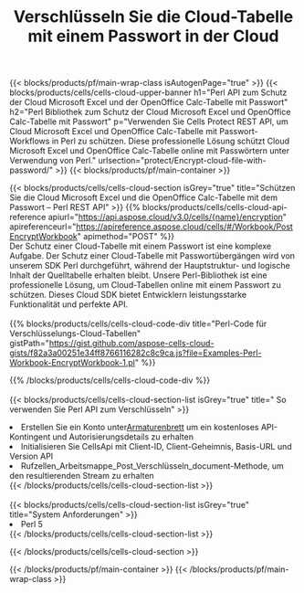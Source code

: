 ﻿---
title:  Verschlüsseln Sie die Cloud-Tabelle mit einem Passwort in der Cloud
description: Cloud-APIs und SDKs zum Schutz von Microsoft Excel und OpenOffice Calc. Verschlüsseln Sie die Cloud-Tabelle mit dem Passwort Cells Cloud API. Das SDK unterstützt verschiedene Entwicklungssprachen. Dazu gehören Android, C#, Go, Java, NodeJS, Perl, PHP, Python, Ruby und Swift.
url: /de/perl/protect/encrypt-cloud-file-with-password/
---
{{< blocks/products/pf/main-wrap-class isAutogenPage="true" >}}
{{< blocks/products/cells/cells-cloud-upper-banner h1="Perl API zum Schutz der Cloud Microsoft Excel und der OpenOffice Calc-Tabelle mit Passwort" h2="Perl Bibliothek zum Schutz der Cloud Microsoft Excel und OpenOffice Calc-Tabelle mit Passwort" p="Verwenden Sie Cells Protect REST API, um Cloud Microsoft Excel und OpenOffice Calc-Tabelle mit Passwort-Workflows in Perl zu schützen. Diese professionelle Lösung schützt Cloud Microsoft Excel und OpenOffice Calc-Tabelle online mit Passwörtern unter Verwendung von Perl." urlsection="protect/Encrypt-cloud-file-with-password/" >}}
{{< blocks/products/pf/main-container >}}

{{< blocks/products/cells/cells-cloud-section isGrey="true" title="Schützen Sie die Cloud Microsoft Excel und die OpenOffice Calc-Tabelle mit dem Passwort – Perl REST API" >}}
{{% blocks/products/cells/cells-cloud-api-reference apiurl="https://api.aspose.cloud/v3.0/cells/{name}/encryption" apireferenceurl="https://apireference.aspose.cloud/cells/#/Workbook/PostEncryptWorkbook" apimethod="POST" %}}
<br/>
Der Schutz einer Cloud-Tabelle mit einem Passwort ist eine komplexe Aufgabe. Der Schutz einer Cloud-Tabelle mit Passwortübergängen wird von unserem SDK Perl durchgeführt, während der Hauptstruktur- und logische Inhalt der Quelltabelle erhalten bleibt. Unsere Perl-Bibliothek ist eine professionelle Lösung, um Cloud-Tabellen online mit einem Passwort zu schützen. Dieses Cloud SDK bietet Entwicklern leistungsstarke Funktionalität und perfekte API.
<br/>
<br/>
{{% blocks/products/cells/cells-cloud-code-div title="Perl-Code für Verschlüsselungs-Cloud-Tabellen" gistPath="https://gist.github.com/aspose-cells-cloud-gists/f82a3a00251e34ff8766116282c8c9ca.js?file=Examples-Perl-Workbook-EncryptWorkbook-1.pl" %}}
  
{{% /blocks/products/cells/cells-cloud-code-div %}}
<br/>
<br/>
{{< blocks/products/cells/cells-cloud-section-list isGrey="true" title=" So verwenden Sie Perl API zum Verschlüsseln" >}}
<li> Erstellen Sie ein Konto unter<a href="https://dashboard.aspose.cloud/">Armaturenbrett</a> um ein kostenloses API-Kontingent und Autorisierungsdetails zu erhalten</li>
<li>Initialisieren Sie CellsApi mit Client-ID, Client-Geheimnis, Basis-URL und Version API</li>
<li>Rufzellen_Arbeitsmappe_Post_Verschlüsseln_document-Methode, um den resultierenden Stream zu erhalten</li>
{{< /blocks/products/cells/cells-cloud-section-list >}}
<br/>
<br/>
{{< blocks/products/cells/cells-cloud-section-list isGrey="true" title="System Anforderungen" >}}
<li>Perl 5</li>
{{< /blocks/products/cells/cells-cloud-section-list >}}

{{< /blocks/products/cells/cells-cloud-section >}}

{{< /blocks/products/pf/main-container >}}
{{< /blocks/products/pf/main-wrap-class >}}

